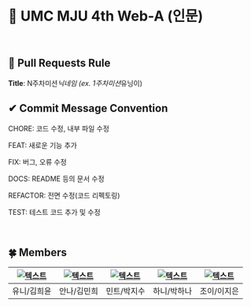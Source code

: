 # 💚 UMC MJU 4th Web-A (인문)

<br>

## 🌱 Pull Requests Rule

**Title**: N주차미션*닉네임 (ex. 1주차미션*유닝이)

## ✔ Commit Message Convention

CHORE: 코드 수정, 내부 파일 수정

FEAT: 새로운 기능 추가

FIX: 버그, 오류 수정

DOCS: README 등의 문서 수정

REFACTOR: 전면 수정(코드 리펙토링)

TEST: 테스트 코드 추가 및 수정

<br>

## 🍀 Members

| [![텍스트](https://avatars.githubusercontent.com/u/99259398?v=4)](https://github.com/heeyoonjik) | [![텍스트](https://avatars.githubusercontent.com/u/76530562?v=4)](https://github.com/heehminh) | [![텍스트](https://avatars.githubusercontent.com/u/87124432?v=4)](https://github.com/jisupark123) | [![텍스트](https://user-images.githubusercontent.com/90022940/196233863-9a94739e-73ec-4fca-973d-cf77413328ad.png)](https://github.com/HanaPark1) | [![텍스트](https://avatars.githubusercontent.com/u/99737532?v=4)](https://github.com/ijieun) |
| :----------------------------------------------------------------------------------------------: | :--------------------------------------------------------------------------------------------: | :-----------------------------------------------------------------------------------------------: | :----------------------------------------------------------------------------------------------------------------------------------------------: | :------------------------------------------------------------------------------------------: |
|                                           유니/김희윤                                            |                                          안나/김민희                                           |                                            민트/박지수                                            |                                                                   하니/박하나                                                                    |                                         조이/이지은                                          |
